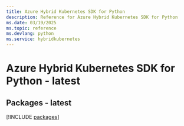 ```yaml
---
title: Azure Hybrid Kubernetes SDK for Python
description: Reference for Azure Hybrid Kubernetes SDK for Python
ms.date: 03/19/2025
ms.topic: reference
ms.devlang: python
ms.service: hybridkubernetes
---
```

# Azure Hybrid Kubernetes SDK for Python - latest
## Packages - latest
[!INCLUDE [packages](hybrid-kubernetes-index.md)]